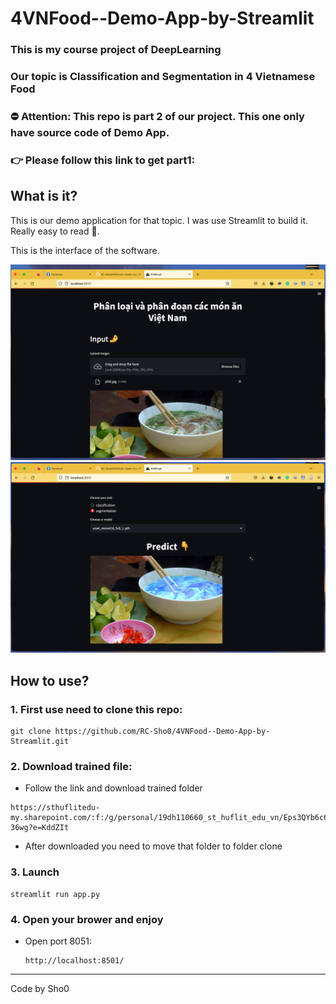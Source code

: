 # 4VNFood--Demo-App-by-Streamlit

### This is my course project of DeepLearning
### Our topic is Classification and Segmentation in 4 Vietnamese Food
### ⛔️ Attention: This repo is part 2 of our project. This one only have source code of Demo App. 
### 👉 Please follow this link to get part1: 


## What is it?
This is our demo application for that topic. I was use Streamlit to build it. Really easy to read 🫰.

This is the interface of the software.

<img width="525" alt="interface" src="./image/1.png">

<img width="525" alt="interface" src="./image/2.png">

## How to use?
### 1. First use need to clone this repo:
```
git clone https://github.com/RC-Sho0/4VNFood--Demo-App-by-Streamlit.git
```
### 2. Download trained file:
- Follow the link and download trained folder
```
https://sthuflitedu-my.sharepoint.com/:f:/g/personal/19dh110660_st_huflit_edu_vn/Eps3QYb6c6ZGo4sT5m5Xmo4Bz_tXrTEtyGltmbrt5-36wg?e=KddZIt
```

- After downloaded you need to move that folder to folder clone
  
### 3. Launch
```
streamlit run app.py
```

### 4. Open your brower and enjoy
- Open port 8051:
  ```
  http://localhost:8501/
  ```


-----------
Code by Sho0




